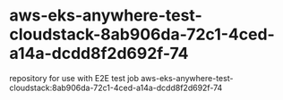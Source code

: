 # aws-eks-anywhere-test-cloudstack-8ab906da-72c1-4ced-a14a-dcdd8f2d692f-74
repository for use with E2E test job aws-eks-anywhere-test-cloudstack:8ab906da-72c1-4ced-a14a-dcdd8f2d692f-74
